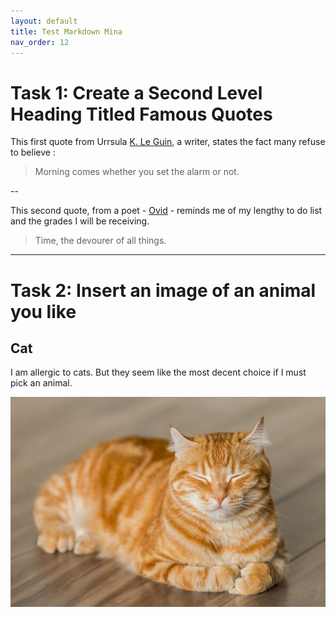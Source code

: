 ```yaml
---
layout: default
title: Test Markdown Mina
nav_order: 12
---
```


# Task 1: Create a Second Level Heading Titled Famous Quotes

This first quote from Urrsula [K. Le Guin](https://www.brainyquote.com/quotes/ursula_k_le_guin_138732?src=t_morning), a writer, states the fact many refuse to believe :

> Morning comes whether you set the alarm or not.

--

This second quote, from a poet - [Ovid](https://www.brainyquote.com/quotes/ovid_136005) - reminds me of my lengthy to do list and the grades I will be receiving.

> Time, the devourer of all things.

---

# Task 2: Insert an image of an animal you like

## Cat

I am allergic to cats. But they seem like the most decent choice if I must pick an animal.

![cat](/assets/images/cat.jpg)
